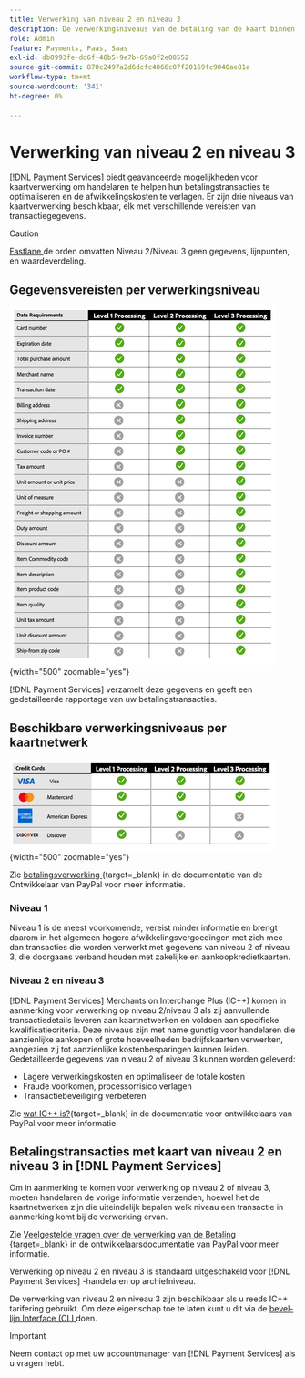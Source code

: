 ```yaml
---
title: Verwerking van niveau 2 en niveau 3
description: De verwerkingsniveaus van de betaling van de kaart binnen  [!DNL Payment Services]  transacties.
role: Admin
feature: Payments, Paas, Saas
exl-id: db8993fe-dd6f-48b5-9e7b-69a0f2e08552
source-git-commit: 870c2497a2d6dcfc4066c07f20169fc9040ae81a
workflow-type: tm+mt
source-wordcount: '341'
ht-degree: 0%

---
```


# Verwerking van niveau 2 en niveau 3

[!DNL Payment Services] biedt geavanceerde mogelijkheden voor kaartverwerking om handelaren te helpen hun betalingstransacties te optimaliseren en de afwikkelingskosten te verlagen. Er zijn drie niveaus van kaartverwerking beschikbaar, elk met verschillende vereisten van transactiegegevens.

>[!CAUTION]
>
> [ Fastlane ](payments-options.md#fastlane-button) de orden omvatten Niveau 2/Niveau 3 geen gegevens, lijnpunten, en waardeverdeling.

## Gegevensvereisten per verwerkingsniveau

![ het rapport van Transacties ](assets/level-processing-details.png){width="500" zoomable="yes"}

[!DNL Payment Services] verzamelt deze gegevens en geeft een gedetailleerde rapportage van uw betalingstransacties.

## Beschikbare verwerkingsniveaus per kaartnetwerk

![ de details van de Kaart ](assets/cards-details-level-processing.png){width="500" zoomable="yes"}

Zie [ betalingsverwerking ](https://developer.paypal.com/docs/checkout/advanced/processing/){target=_blank} in de documentatie van de Ontwikkelaar van PayPal voor meer informatie.

### Niveau 1

Niveau 1 is de meest voorkomende, vereist minder informatie en brengt daarom in het algemeen hogere afwikkelingsvergoedingen met zich mee dan transacties die worden verwerkt met gegevens van niveau 2 of niveau 3, die doorgaans verband houden met zakelijke en aankoopkredietkaarten.

### Niveau 2 en niveau 3

[!DNL Payment Services] Merchants on Interchange Plus (IC++) komen in aanmerking voor verwerking op niveau 2/niveau 3 als zij aanvullende transactiedetails leveren aan kaartnetwerken en voldoen aan specifieke kwalificatiecriteria. Deze niveaus zijn met name gunstig voor handelaren die aanzienlijke aankopen of grote hoeveelheden bedrijfskaarten verwerken, aangezien zij tot aanzienlijke kostenbesparingen kunnen leiden. Gedetailleerde gegevens van niveau 2 of niveau 3 kunnen worden geleverd:

* Lagere verwerkingskosten en optimaliseer de totale kosten
* Fraude voorkomen, processorrisico verlagen
* Transactiebeveiliging verbeteren

Zie [ wat IC++ is?](https://www.paypal.com/us/brc/article/what-is-interchange-plus-plus){target=_blank} in de documentatie voor ontwikkelaars van PayPal voor meer informatie.

## Betalingstransacties met kaart van niveau 2 en niveau 3 in [!DNL Payment Services]

Om in aanmerking te komen voor verwerking op niveau 2 of niveau 3, moeten handelaren de vorige informatie verzenden, hoewel het de kaartnetwerken zijn die uiteindelijk bepalen welk niveau een transactie in aanmerking komt bij de verwerking ervan.

Zie [ Veelgestelde vragen over de verwerking van de Betaling ](https://www.paypal.com/us/cshelp/article/ts2278?_ga=1.131773126.875104296.1712843492){target=_blank} in de ontwikkelaarsdocumentatie van PayPal voor meer informatie.

Verwerking op niveau 2 en niveau 3 is standaard uitgeschakeld voor [!DNL Payment Services] -handelaren op archiefniveau.

De verwerking van niveau 2 en niveau 3 zijn beschikbaar als u reeds IC++ tarifering gebruikt. Om deze eigenschap toe te laten kunt u dit via de [ bevel-lijn Interface (CLI ](configure-cli.md) doen.

>[!IMPORTANT]
>
>Neem contact op met uw accountmanager van [!DNL Payment Services] als u vragen hebt.
